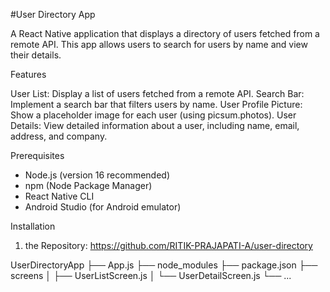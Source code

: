 #User Directory App

A React Native application that displays a directory of users fetched from a remote API. This app allows users to search for users by name and view their details.

Features

User List: Display a list of users fetched from a remote API.
Search Bar: Implement a search bar that filters users by name.
User Profile Picture: Show a placeholder image for each user (using picsum.photos).
User Details: View detailed information about a user, including name, email, address, and company.

Prerequisites

- Node.js (version 16 recommended)
- npm (Node Package Manager)
- React Native CLI
- Android Studio (for Android emulator)

Installation

1. the Repository:
   https://github.com/RITIK-PRAJAPATI-A/user-directory

UserDirectoryApp
├── App.js
├── node_modules
├── package.json
├── screens
│   ├── UserListScreen.js
│   └── UserDetailScreen.js
└── ...
